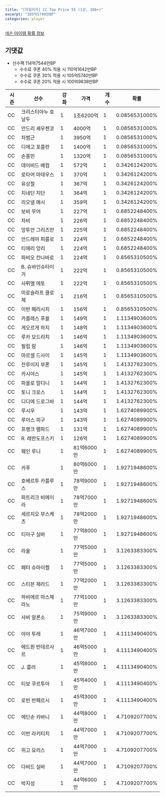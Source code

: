 ```yaml
---
title: "[마일리지] CC Top Price 55 (1강, 106+)"
excerpt: "105억5740만BP"
categories: player
---
```

[넥슨 아이템 확률 정보](http://iteminfo.nexon.com/probability/fo4?sn=7212)

## 기댓값
  - 선수팩 114억7544만BP
    - 수수료 쿠폰 40% 적용 시 110억1642만BP
    - 수수료 쿠폰 30% 적용 시 105억5740만BP
    - 수수료 쿠폰 20% 적용 시 100억9838만BP


|시즌|선수|강화|가격|개수|확률|
|---|---|---|---|---|---|
|CC|크리스티아누 호날두|1|1조6200억|1|0.0856531000%|
|CC|안드리 셰우첸코|1|4000억|1|0.0856531000%|
|CC|차범근|1|3950억|1|0.0856531000%|
|CC|디에고 포를란|1|1400억|1|0.0856531000%|
|CC|손흥민|1|1320억|1|0.0856531000%|
|CC|데이비드 베컴|1|572억|1|0.3426124200%|
|CC|로타어 마테우스|1|370억|1|0.3426124200%|
|CC|유상철|1|367억|1|0.3426124200%|
|CC|지네딘 지단|1|364억|1|0.3426124200%|
|CC|리오넬 메시|1|359억|1|0.3426124200%|
|CC|보비 무어|1|227억|1|0.6852248400%|
|CC|차비|1|226억|1|0.6852248400%|
|CC|앙투안 그리즈만|1|225억|1|0.6852248400%|
|CC|안드레아 피를로|1|224억|1|0.6852248400%|
|CC|티에리 앙리|1|224억|1|0.6852248400%|
|CC|파비오 칸나바로|1|224억|1|0.8565310500%|
|CC|B. 슈바인슈타이거|1|222억|1|0.8565310500%|
|CC|사뮈엘 에토|1|222억|1|0.8565310500%|
|CC|미로슬라프 클로제|1|216억|1|0.8565310500%|
|CC|이반 페리시치|1|156억|1|0.8565310500%|
|CC|카를레스 푸욜|1|149억|1|1.1134903600%|
|CC|게오르게 하지|1|148억|1|1.1134903600%|
|CC|루카 모드리치|1|146억|1|1.1134903600%|
|CC|필립 람|1|146억|1|1.1134903600%|
|CC|마르셀 드사이|1|145억|1|1.1134903600%|
|CC|잔루이지 부폰|1|145억|1|1.4132762300%|
|CC|카시야스|1|145억|1|1.4132762300%|
|CC|파올로 말디니|1|144억|1|1.4132762300%|
|CC|토니 크로스|1|144억|1|1.4132762300%|
|CC|디디에 드로그바|1|144억|1|1.4132762300%|
|CC|루시우|1|143억|1|1.6274089900%|
|CC|루이스 피구|1|143억|1|1.6274089900%|
|CC|프랭크 램파드|1|131억|1|1.6274089900%|
|CC|R. 레반도프스키|1|126억|1|1.6274089900%|
|CC|웨인 루니|1|81억6000만|1|1.6274089900%|
|CC|카푸|1|80억6000만|1|1.9271948600%|
|CC|호베르투 카를루스|1|78억9000만|1|1.9271948600%|
|CC|파트리크 비에이라|1|78억7000만|1|1.9271948600%|
|CC|세르지오 부스케츠|1|78억2000만|1|1.9271948600%|
|CC|티아구 실바|1|77억8000만|1|1.9271948600%|
|CC|라울|1|77억5000만|1|3.1263383300%|
|CC|페터 슈마이켈|1|77억5000만|1|3.1263383300%|
|CC|스티븐 제라드|1|77억2000만|1|3.1263383300%|
|CC|하비에르 마스체라노|1|77억1000만|1|3.1263383300%|
|CC|샤비 알론소|1|75억9000만|1|3.1263383300%|
|CC|야야 투레|1|46억7000만|1|4.1113490400%|
|CC|에드윈 반데르사르|1|46억5000만|1|4.1113490400%|
|CC|J. 콜러|1|45억8000만|1|4.1113490400%|
|CC|티보 쿠르투아|1|45억4000만|1|4.1113490400%|
|CC|로빈 반페르시|1|45억3000만|1|4.1113490400%|
|CC|에딘손 카바니|1|44억8000만|1|4.7109207700%|
|CC|이반 라키티치|1|44억7000만|1|4.7109207700%|
|CC|위고 요리스|1|44억7000만|1|4.7109207700%|
|CC|다비드 실바|1|44억7000만|1|4.7109207700%|
|CC|박지성|1|44억6000만|1|4.7109207700%|

